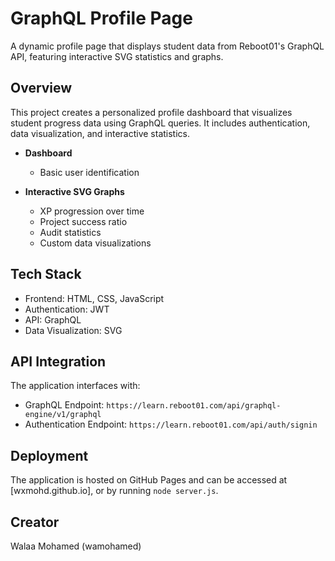 # GraphQL Profile Page

A dynamic profile page that displays student data from Reboot01's GraphQL API, featuring interactive SVG statistics and graphs.

## Overview

This project creates a personalized profile dashboard that visualizes student progress data using GraphQL queries. It includes authentication, data visualization, and interactive statistics.

- **Dashboard**
  - Basic user identification

- **Interactive SVG Graphs**
  - XP progression over time
  - Project success ratio
  - Audit statistics
  - Custom data visualizations

## Tech Stack
- Frontend: HTML, CSS, JavaScript
- Authentication: JWT
- API: GraphQL
- Data Visualization: SVG


## API Integration
The application interfaces with:
- GraphQL Endpoint: `https://learn.reboot01.com/api/graphql-engine/v1/graphql`
- Authentication Endpoint: `https://learn.reboot01.com/api/auth/signin`

## Deployment
The application is hosted on GitHub Pages and can be accessed at [wxmohd.github.io], or 
by running `node server.js`.

## Creator
Walaa Mohamed (wamohamed)

